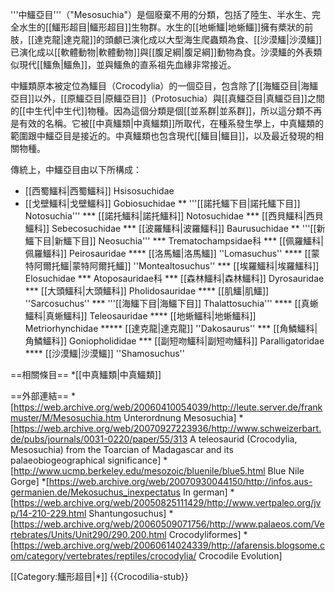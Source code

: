 '''中鱷亞目'''（"Mesosuchia"）是個廢棄不用的分類，包括了陸生、半水生、完全水生的[[鱷形超目|鱷形超目]]生物群。水生的[[地蜥鱷|地蜥鱷]]擁有槳狀的前肢，[[達克龍|達克龍]]的頭顱已演化成以大型海生爬蟲類為食、[[沙漠鱷|沙漠鱷]]已演化成以[[軟體動物|軟體動物]]與[[腹足綱|腹足綱]]動物為食。沙漠鱷的外表類似現代[[鱷魚|鱷魚]]，並與鱷魚的直系祖先血緣非常接近。

中鱷類原本被定位為鱷目（Crocodylia）的一個亞目，包含除了[[海鱷亞目|海鱷亞目]]以外，[[原鱷亞目|原鱷亞目]]（Protosuchia）與[[真鱷亞目|真鱷亞目]]之間的[[中生代|中生代]]物種。因為這個分類是個[[並系群|並系群]]，所以這分類不再是有效的名稱。它被[[中真鱷類|中真鱷類]]所取代，在種系發生學上，中真鱷類的範圍跟中鱷亞目是接近的。中真鱷類也包含現代[[鱷目|鱷目]]，以及最近發現的相關物種。

傳統上，中鱷亞目由以下所構成：
* [[西蜀鱷科|西蜀鱷科]] Hsisosuchidae
* [[戈壁鱷科|戈壁鱷科]] Gobiosuchidae
** '''[[諾托鱷下目|諾托鱷下目]] Notosuchia'''
*** [[諾托鱷科|諾托鱷科]] Notosuchidae
*** [[西貝鱷科|西貝鱷科]] Sebecosuchidae
*** [[波羅鱷科|波羅鱷科]] Baurusuchidae
** '''[[新鱷下目|新鱷下目]] Neosuchia'''
*** Trematochampsidae科
*** [[佩羅鱷科|佩羅鱷科]] Peirosauridae
**** [[洛馬鱷|洛馬鱷]] ''Lomasuchus''
**** [[蒙特阿爾托鱷|蒙特阿爾托鱷]] ''Montealtosuchus''
*** [[埃羅鱷科|埃羅鱷科]] Elosuchidae
*** Atoposauridae科
*** [[森林鱷科|森林鱷科]] Dyrosauridae
*** [[大頭鱷科|大頭鱷科]] Pholidosauridae
**** [[肌鱷|肌鱷]] ''Sarcosuchus''
*** '''[[海鱷下目|海鱷下目]] Thalattosuchia'''
**** [[真蜥鱷科|真蜥鱷科]] Teleosauridae
**** [[地蜥鱷科|地蜥鱷科]] Metriorhynchidae
***** [[達克龍|達克龍]] ''Dakosaurus''
*** [[角鱗鱷科|角鱗鱷科]] Goniopholididae
*** [[副短吻鱷科|副短吻鱷科]] Paralligatoridae
**** [[沙漠鱷|沙漠鱷]] ''Shamosuchus''

==相關條目==
*[[中真鱷類|中真鱷類]]

==外部連結==
*[https://web.archive.org/web/20060410054039/http://leute.server.de/frankmuster/M/Mesosuchia.htm Unterordnung Mesosuchia]
*[https://web.archive.org/web/20070927223936/http://www.schweizerbart.de/pubs/journals/0031-0220/paper/55/313 A teleosaurid (Crocodylia, Mesosuchia) from the Toarcian of Madagascar and its palaeobiogeographical significance]
*[http://www.ucmp.berkeley.edu/mesozoic/bluenile/blue5.html Blue Nile Gorge]
*[https://web.archive.org/web/20070930044150/http://infos.aus-germanien.de/Mekosuchus_inexpectatus In german]
*[https://web.archive.org/web/20050825111429/http://www.vertpaleo.org/jvp/14-210-229.html Shantungosuchus]
*[https://web.archive.org/web/20060509071756/http://www.palaeos.com/Vertebrates/Units/Unit290/290.200.html Crocodyliformes]
*[https://web.archive.org/web/20060614024339/http://afarensis.blogsome.com/category/vertebrates/reptiles/crocodylia/ Crocodile Evolution]

[[Category:鱷形超目|*]]
{{Crocodilia-stub}}